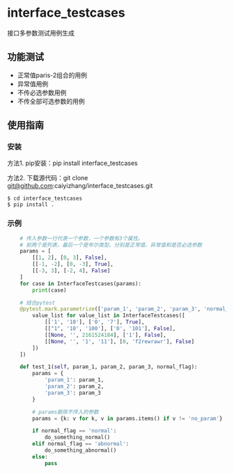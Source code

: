 # interface_testcases

接口多参数测试用例生成

## 功能测试

* 正常值paris-2组合的用例
* 异常值用例
* 不传必选参数用例
* 不传全部可选参数的用例

## 使用指南

### 安装

方法1. pip安装：pip install interface_testcases

方法2. 下载源代码：git clone git@github.com:caiyizhang/interface_testcases.git

    $ cd interface_testcases
    $ pip install .

### 示例
```python
    # 传入参数一行代表一个参数，一个参数有3个属性。
    # 前两个是列表，最后一个是布尔类型。分别是正常值、异常值和是否必选参数
    params = [
        [[1, 2], [0, 3], False],
        [[-1, -2], [0, -3], True],
        [[-3, 3], [-2, 4], False]
    ]
    for case in InterfaceTestcases(params):
        print(case)

    # 结合pytest
    @pytest.mark.parametrize(['param_1', 'param_2', 'param_3', 'normal_flag'], [
        value_list for value_list in InterfaceTestcases([
            [['1', '10'], ['0', '7'], True],
            [["1", '10', '100'], ['0', '101'], False],
            [[None, '', 2161524184], ['1'], False],
            [[None, '', '1', '11'], [0, 'f2rewrawr'], False]
        ])
    ])

    def test_1(self, param_1, param_2, param_3, normal_flag):
        params = {
            'param_1': param_1,
            'param_2': param_2,
            'param_3': param_3
        }

        # params删除不传入的参数
        params = {k: v for k, v in params.items() if v != 'no_param'}

        if normal_flag == 'normal':
            do_something_normal()
        elif normal_flag == 'abnormal':
            do_something_abnormal()
        else:
            pass
```